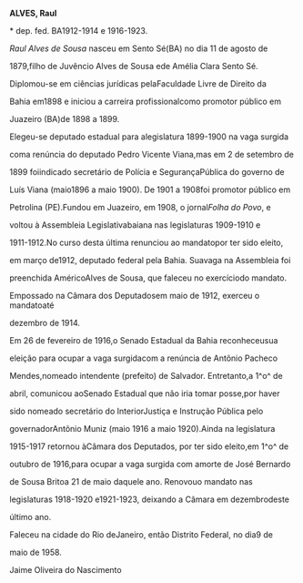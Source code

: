 **ALVES, Raul**



\* dep. fed. BA1912-1914 e 1916-1923.



*Raul Alves de Sousa* nasceu em Sento Sé(BA) no dia 11 de agosto de

1879,filho de Juvêncio Alves de Sousa ede Amélia Clara Sento Sé.



Diplomou-se em ciências jurídicas pelaFaculdade Livre de Direito da

Bahia em1898 e iniciou a carreira profissionalcomo promotor público em

Juazeiro (BA)de 1898 a 1899.



Elegeu-se deputado estadual para alegislatura 1899-1900 na vaga surgida

coma renúncia do deputado Pedro Vicente Viana,mas em 2 de setembro de

1899 foiindicado secretário de Polícia e SegurançaPública do governo de

Luís Viana (maio1896 a maio 1900). De 1901 a 1908foi promotor público em

Petrolina (PE).Fundou em Juazeiro, em 1908, o jornal*Folha do Povo*, e

voltou à Assembleia Legislativabaiana nas legislaturas 1909-1910 e

1911-1912.No curso desta última renunciou ao mandatopor ter sido eleito,

em março de1912, deputado federal pela Bahia. Suavaga na Assembleia foi

preenchida AméricoAlves de Sousa, que faleceu no exercíciodo mandato.

Empossado na Câmara dos Deputadosem maio de 1912, exerceu o mandatoaté

dezembro de 1914.



Em 26 de fevereiro de 1916,o Senado Estadual da Bahia reconheceusua

eleição para ocupar a vaga surgidacom a renúncia de Antônio Pacheco

Mendes,nomeado intendente (prefeito) de Salvador. Entretanto,a 1^o^ de

abril, comunicou aoSenado Estadual que não iria tomar posse,por haver

sido nomeado secretário do InteriorJustiça e Instrução Pública pelo

governadorAntônio Muniz (maio 1916 a maio 1920).Ainda na legislatura

1915-1917 retornou àCâmara dos Deputados, por ter sido eleito,em 1^o^ de

outubro de 1916,para ocupar a vaga surgida com amorte de José Bernardo

de Sousa Britoa 21 de maio daquele ano. Renovouo mandato nas

legislaturas 1918-1920 e1921-1923, deixando a Câmara em dezembrodeste

último ano.



Faleceu na cidade do Rio deJaneiro, então Distrito Federal, no dia9 de

maio de 1958.



Jaime Oliveira do Nascimento



